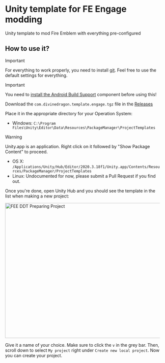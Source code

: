 # Unity template for FE Engage modding
Unity template to mod Fire Emblem with everything pre-configured

## How to use it?
> [!IMPORTANT]
> For everything to work properly, you need to install [git](https://git-scm.com/downloads). Feel free to use the default settings for everything.

> [!IMPORTANT]
> You need to [install the Android Build Support](https://github.com/DivineDragonFanClub/Lythos/wiki/Custom-models-(Unity)#setting-up-unity) component before using this!

Download the ``com.divinedragon.template.engage.tgz`` file in the [Releases](https://github.com/DivineDragonFanClub/com.divinedragon.template/releases/latest)

Place it in the appropriate directory for your Operation System:
* Windows: ``C:\Program Files\Unity\Editor\Data\Resources\PackageManager\ProjectTemplates``
> [!WARNING]
> Unity.app is an application. Right click on it followed by "Show Package Content" to proceed.
* OS X: ``/Applications/Unity/Hub/Editor/2020.3.18f1/Unity.app/Contents/Resources/PackageManager/ProjectTemplates``
* Linux: Undocumented for now, please submit a Pull Request if you find out.

Once you're done, open Unity Hub and you should see the template in the list when making a new project:  

<img width="1807" height="439" alt="FEE DDT Preparing Project" src="https://github.com/user-attachments/assets/4c0dc092-7218-4d04-9791-ba285171c59c" />

Give it a name of your choice. Make sure to click the `v` in the grey bar. Then, scroll down to select `My project` right under `Create new local project`. Now you can create your project.
